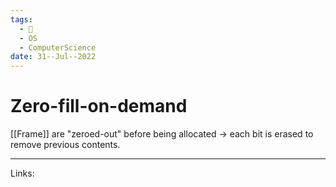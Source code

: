 ```yaml
---
tags:
  - 🌱
  - OS
  - ComputerScience 
date: 31--Jul--2022
---
```


# Zero-fill-on-demand

[[Frame]] are "zeroed-out" before being allocated -> each bit is erased to remove previous contents.

---
Links: 
